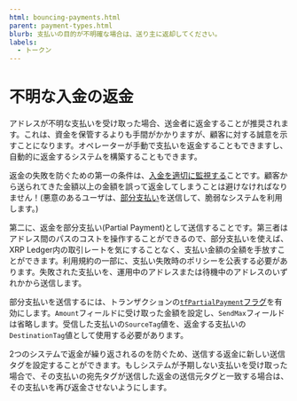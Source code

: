 ```yaml
---
html: bouncing-payments.html
parent: payment-types.html
blurb: 支払いの目的が不明確な場合は、送り主に返却してください。
labels:
  - トークン
---
```

# 不明な入金の返金

アドレスが不明な支払いを受け取った場合、送金者に返金することが推奨されます。これは、資金を保管するよりも手間がかかりますが、顧客に対する誠意を示すことになります。オペレーターが手動で支払いを返金することもできますし、自動的に返金するシステムを構築することもできます。

返金の失敗を防ぐための第一の条件は、[入金を適切に監視する](robustly-monitoring-for-payments.md)ことです。顧客から送られてきた金額以上の金額を誤って返金してしまうことは避けなければなりません！(悪意のあるユーザは、[部分支払い](partial-payments.md#partial-payments-exploit)を送信して、脆弱なシステムを利用します。)

第二に、返金を部分支払い(Partial Payment)として送信することです。第三者はアドレス間のパスのコストを操作することができるので、部分支払いを使えば、XRP Ledger内の取引レートを気にすることなく、支払い金額の全額を手放すことができます。利用規約の一部に、支払い失敗時のポリシーを公表する必要があります。失敗された支払いを、運用中のアドレスまたは待機中のアドレスのいずれかから送信します。

部分支払いを送信するには、トランザクションの[`tfPartialPayment`フラグ](../../references/protocol/transactions/types/payment.md#payment-flags)を有効にします。`Amount`フィールドに受け取った金額を設定し、`SendMax`フィールドは省略します。受信した支払いの`SourceTag`値を、返金する支払いの`DestinationTag`値として使用する必要があります。

2つのシステムで返金が繰り返されるのを防ぐため、送信する返金に新しい送信タグを設定することができます。もしシステムが予期しない支払いを受け取った場合で、その支払いの宛先タグが送信した返金の送信元タグと一致する場合は、その支払いを再び返金させないようにします。
